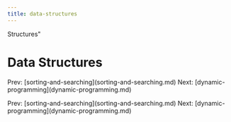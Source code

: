 ```yaml
---
title: data-structures
---
```


Structures\"

# Data Structures

Prev:
\[sorting-and-searching](sorting-and-searching.md)
Next:
\[dynamic-programming](dynamic-programming.md)

Prev:
\[sorting-and-searching](sorting-and-searching.md)
Next:
\[dynamic-programming](dynamic-programming.md)

